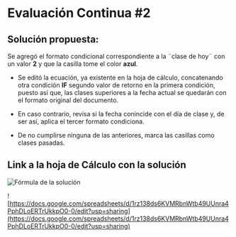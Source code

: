 # Evaluación Continua #2

## Solución propuesta:
Se agregó el formato condicional correspondiente a la ¨clase de hoy¨ con un valor **2** y que la casilla tome el color **azul**.

- Se editó la ecuación, ya existente en la hoja de cálculo, concatenando otra condición **IF** segundo valor de retorno en la primera condición, puesto así que, las clases superiores a la fecha actual se quedarán con el formato original del documento.

- En caso contrario, revisa si la fecha conincide con el día de clase y, de ser así, aplica el tercer formato condiciona. 

- De no cumplirse ninguna de las anteriores, marca las casillas como clases pasadas.

## Link a la hoja de Cálculo con la solución 

![Fórmula de la solución](https://drive.google.com/file/d/1gMRgUUzZ02YL4mH7VlK3WicHrLK6IZwo/view?usp=sharing)

![https://docs.google.com/spreadsheets/d/1rz138ds6KVMRbnWtb49UUnra4PphDLoERTrUkkpO0-0/edit?usp=sharing](https://docs.google.com/spreadsheets/d/1rz138ds6KVMRbnWtb49UUnra4PphDLoERTrUkkpO0-0/edit?usp=sharing)
